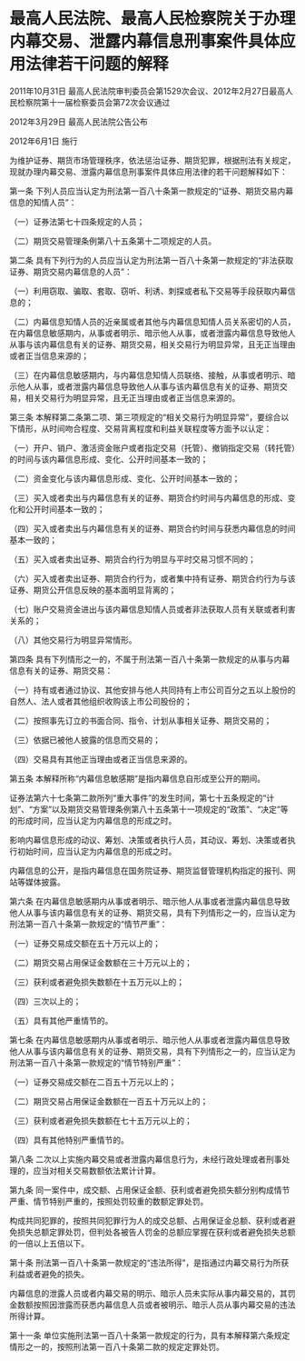 # 最高人民法院、最高人民检察院关于办理内幕交易、泄露内幕信息刑事案件具体应用法律若干问题的解释

2011年10月31日 最高人民法院审判委员会第1529次会议、2012年2月27日最高人民检察院第十一届检察委员会第72次会议通过

2012年3月29日 最高人民法院公告公布

2012年6月1日 施行



为维护证券、期货市场管理秩序，依法惩治证券、期货犯罪，根据刑法有关规定，现就办理内幕交易、泄露内幕信息刑事案件具体应用法律的若干问题解释如下：

第一条 下列人员应当认定为刑法第一百八十条第一款规定的“证券、期货交易内幕信息的知情人员”：

（一）证券法第七十四条规定的人员；

（二）期货交易管理条例第八十五条第十二项规定的人员。

第二条 具有下列行为的人员应当认定为刑法第一百八十条第一款规定的“非法获取证券、期货交易内幕信息的人员”：

（一）利用窃取、骗取、套取、窃听、利诱、刺探或者私下交易等手段获取内幕信息的；

（二）内幕信息知情人员的近亲属或者其他与内幕信息知情人员关系密切的人员，在内幕信息敏感期内，从事或者明示、暗示他人从事，或者泄露内幕信息导致他人从事与该内幕信息有关的证券、期货交易，相关交易行为明显异常，且无正当理由或者正当信息来源的；

（三）在内幕信息敏感期内，与内幕信息知情人员联络、接触，从事或者明示、暗示他人从事，或者泄露内幕信息导致他人从事与该内幕信息有关的证券、期货交易，相关交易行为明显异常，且无正当理由或者正当信息来源的。

第三条 本解释第二条第二项、第三项规定的“相关交易行为明显异常”，要综合以下情形，从时间吻合程度、交易背离程度和利益关联程度等方面予以认定：

（一）开户、销户、激活资金账户或者指定交易（托管）、撤销指定交易（转托管）的时间与该内幕信息形成、变化、公开时间基本一致的；

（二）资金变化与该内幕信息形成、变化、公开时间基本一致的；

（三）买入或者卖出与内幕信息有关的证券、期货合约时间与内幕信息的形成、变化和公开时间基本一致的；

（四）买入或者卖出与内幕信息有关的证券、期货合约时间与获悉内幕信息的时间基本一致的；

（五）买入或者卖出证券、期货合约行为明显与平时交易习惯不同的；

（六）买入或者卖出证券、期货合约行为，或者集中持有证券、期货合约行为与该证券、期货公开信息反映的基本面明显背离的；

（七）账户交易资金进出与该内幕信息知情人员或者非法获取人员有关联或者利害关系的；

（八）其他交易行为明显异常情形。

第四条 具有下列情形之一的，不属于刑法第一百八十条第一款规定的从事与内幕信息有关的证券、期货交易：

（一）持有或者通过协议、其他安排与他人共同持有上市公司百分之五以上股份的自然人、法人或者其他组织收购该上市公司股份的；

（二）按照事先订立的书面合同、指令、计划从事相关证券、期货交易的；

（三）依据已被他人披露的信息而交易的；

（四）交易具有其他正当理由或者正当信息来源的。

第五条 本解释所称“内幕信息敏感期”是指内幕信息自形成至公开的期间。

证券法第六十七条第二款所列“重大事件”的发生时间，第七十五条规定的“计划”、“方案”以及期货交易管理条例第八十五条第十一项规定的“政策”、“决定”等的形成时间，应当认定为内幕信息的形成之时。

影响内幕信息形成的动议、筹划、决策或者执行人员，其动议、筹划、决策或者执行初始时间，应当认定为内幕信息的形成之时。

内幕信息的公开，是指内幕信息在国务院证券、期货监督管理机构指定的报刊、网站等媒体披露。

第六条 在内幕信息敏感期内从事或者明示、暗示他人从事或者泄露内幕信息导致他人从事与该内幕信息有关的证券、期货交易，具有下列情形之一的，应当认定为刑法第一百八十条第一款规定的“情节严重”：

（一）证券交易成交额在五十万元以上的；

（二）期货交易占用保证金数额在三十万元以上的；

（三）获利或者避免损失数额在十五万元以上的；

（四）三次以上的；

（五）具有其他严重情节的。

第七条 在内幕信息敏感期内从事或者明示、暗示他人从事或者泄露内幕信息导致他人从事与该内幕信息有关的证券、期货交易，具有下列情形之一的，应当认定为刑法第一百八十条第一款规定的“情节特别严重”：

（一）证券交易成交额在二百五十万元以上的；

（二）期货交易占用保证金数额在一百五十万元以上的；

（三）获利或者避免损失数额在七十五万元以上的；

（四）具有其他特别严重情节的。

第八条 二次以上实施内幕交易或者泄露内幕信息行为，未经行政处理或者刑事处理的，应当对相关交易数额依法累计计算。

第九条 同一案件中，成交额、占用保证金额、获利或者避免损失额分别构成情节严重、情节特别严重的，按照处罚较重的数额定罪处罚。

构成共同犯罪的，按照共同犯罪行为人的成交总额、占用保证金总额、获利或者避免损失总额定罪处罚，但判处各被告人罚金的总额应掌握在获利或者避免损失总额的一倍以上五倍以下。

第十条 刑法第一百八十条第一款规定的“违法所得”，是指通过内幕交易行为所获利益或者避免的损失。

内幕信息的泄露人员或者内幕交易的明示、暗示人员未实际从事内幕交易的，其罚金数额按照因泄露而获悉内幕信息人员或者被明示、暗示人员从事内幕交易的违法所得计算。

第十一条 单位实施刑法第一百八十条第一款规定的行为，具有本解释第六条规定情形之一的，按照刑法第一百八十条第二款的规定定罪处罚。